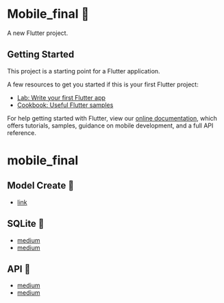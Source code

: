 # Mobile_final :pray:

A new Flutter project.

## Getting Started

This project is a starting point for a Flutter application.

A few resources to get you started if this is your first Flutter project:

- [Lab: Write your first Flutter app](https://flutter.io/docs/get-started/codelab)
- [Cookbook: Useful Flutter samples](https://flutter.io/docs/cookbook)

For help getting started with Flutter, view our 
[online documentation](https://flutter.io/docs), which offers tutorials, 
samples, guidance on mobile development, and a full API reference.
# mobile_final

## Model Create :page_with_curl:
- [link](https://app.quicktype.io/?share=4Ik8Upww0mN33e2CBVmq)

## SQLite :newspaper:
- [medium](https://medium.com/flutter-community/using-sqlite-in-flutter-187c1a82e8b)
- [medium](https://github.com/Rahiche/sqlite_demo)

## API :post_office:
- [medium](https://medium.com/flutter-community/working-with-apis-in-flutter-8745968103e9)
- [medium](https://github.com/PoojaB26/ParsingJSON-Flutter)

